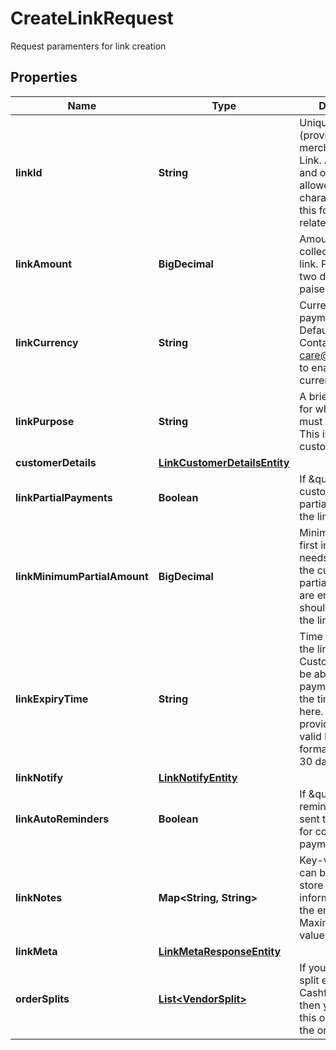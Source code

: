 

# CreateLinkRequest

Request paramenters for link creation

## Properties

| Name | Type | Description | Notes |
|------------ | ------------- | ------------- | -------------|
|**linkId** | **String** | Unique Identifier (provided by merchant) for the Link. Alphanumeric and only - and _ allowed (50 character limit). Use this for other link-related APIs. |  |
|**linkAmount** | **BigDecimal** | Amount to be collected using this link. Provide upto two decimals for paise. |  |
|**linkCurrency** | **String** | Currency for the payment link. Default is INR. Contact care@cashfree.com to enable new currencies. |  |
|**linkPurpose** | **String** | A brief description for which payment must be collected. This is shown to the customer. |  |
|**customerDetails** | [**LinkCustomerDetailsEntity**](LinkCustomerDetailsEntity.md) |  |  |
|**linkPartialPayments** | **Boolean** | If \&quot;true\&quot;, customer can make partial payments for the link. |  [optional] |
|**linkMinimumPartialAmount** | **BigDecimal** | Minimum amount in first installment that needs to be paid by the customer if partial payments are enabled. This should be less than the link_amount. |  [optional] |
|**linkExpiryTime** | **String** | Time after which the link expires. Customers will not be able to make the payment beyond the time specified here. You can provide them in a valid ISO 8601 time format. Default is 30 days. |  [optional] |
|**linkNotify** | [**LinkNotifyEntity**](LinkNotifyEntity.md) |  |  [optional] |
|**linkAutoReminders** | **Boolean** | If \&quot;true\&quot;, reminders will be sent to customers for collecting payments. |  [optional] |
|**linkNotes** | **Map&lt;String, String&gt;** | Key-value pair that can be used to store additional information about the entity. Maximum 5 key-value pairs |  [optional] |
|**linkMeta** | [**LinkMetaResponseEntity**](LinkMetaResponseEntity.md) |  |  [optional] |
|**orderSplits** | [**List&lt;VendorSplit&gt;**](VendorSplit.md) | If you have Easy split enabled in your Cashfree account then you can use this option to split the order amount. |  [optional] |



